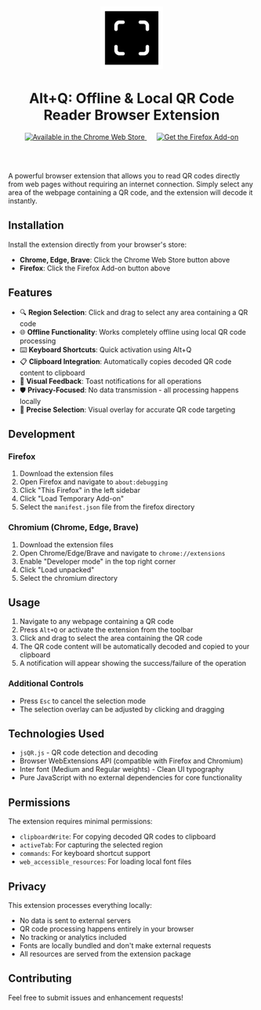 <div align="center">
  <img src="src/icon.png" alt="QR Code Reader Logo" width="128" height="128">
  
  # Alt+Q: Offline & Local QR Code Reader Browser Extension

  <a href="https://chromewebstore.google.com/detail/mkmmdabdljidjfkmdgklmgjfpkjmgplj" style="margin: 0 10px;">
    <img src="https://developer.chrome.com/static/docs/webstore/branding/image/UV4C4ybeBTsZt43U4xis.png" alt="Available in the Chrome Web Store" height="58">
  </a>
  <a href="https://addons.mozilla.org/en-US/firefox/addon/offline-local-qr-code-reader/" style="margin: 0 10px;">
    <img src="https://blog.mozilla.org/addons/files/2020/04/get-the-addon-fx-apr-2020.svg" alt="Get the Firefox Add-on" height="58">
  </a>

<br><br>

</div>

A powerful browser extension that allows you to read QR codes directly from web pages without requiring an internet connection. Simply select any area of the webpage containing a QR code, and the extension will decode it instantly.

## Installation

Install the extension directly from your browser's store:

- **Chrome, Edge, Brave**: Click the Chrome Web Store button above
- **Firefox**: Click the Firefox Add-on button above

## Features

- 🔍 **Region Selection**: Click and drag to select any area containing a QR code
- 🌐 **Offline Functionality**: Works completely offline using local QR code processing
- ⌨️ **Keyboard Shortcuts**: Quick activation using Alt+Q
- 📋 **Clipboard Integration**: Automatically copies decoded QR code content to clipboard
- 🔔 **Visual Feedback**: Toast notifications for all operations
- 🛡️ **Privacy-Focused**: No data transmission - all processing happens locally
- 🎯 **Precise Selection**: Visual overlay for accurate QR code targeting

## Development

### Firefox

1. Download the extension files
2. Open Firefox and navigate to `about:debugging`
3. Click "This Firefox" in the left sidebar
4. Click "Load Temporary Add-on"
5. Select the `manifest.json` file from the firefox directory

### Chromium (Chrome, Edge, Brave)

1. Download the extension files
2. Open Chrome/Edge/Brave and navigate to `chrome://extensions`
3. Enable "Developer mode" in the top right corner
4. Click "Load unpacked"
5. Select the chromium directory

## Usage

1. Navigate to any webpage containing a QR code
2. Press `Alt+Q` or activate the extension from the toolbar
3. Click and drag to select the area containing the QR code
4. The QR code content will be automatically decoded and copied to your clipboard
5. A notification will appear showing the success/failure of the operation

### Additional Controls

- Press `Esc` to cancel the selection mode
- The selection overlay can be adjusted by clicking and dragging

## Technologies Used

- `jsQR.js` - QR code detection and decoding
- Browser WebExtensions API (compatible with Firefox and Chromium)
- Inter font (Medium and Regular weights) - Clean UI typography
- Pure JavaScript with no external dependencies for core functionality

## Permissions

The extension requires minimal permissions:

- `clipboardWrite`: For copying decoded QR codes to clipboard
- `activeTab`: For capturing the selected region
- `commands`: For keyboard shortcut support
- `web_accessible_resources`: For loading local font files

## Privacy

This extension processes everything locally:

- No data is sent to external servers
- QR code processing happens entirely in your browser
- No tracking or analytics included
- Fonts are locally bundled and don't make external requests
- All resources are served from the extension package

## Contributing

Feel free to submit issues and enhancement requests!
